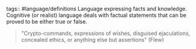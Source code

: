 tags:: #language/definitions 
Language expressing facts and knowledge. Cognitive (or realist) language deals with factual statements that can be proved to be either true or false.

> "Crypto-commands, expressions of wishes, disguised ejaculations, concealed ethics, or anything else but assertions" (Flew)